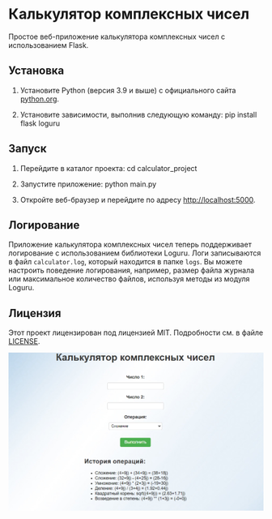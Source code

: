 # Калькулятор комплексных чисел

Простое веб-приложение калькулятора комплексных чисел с использованием Flask.

## Установка

1. Установите Python (версия 3.9 и выше) с официального сайта [python.org](https://www.python.org).

2. Установите зависимости, выполнив следующую команду:
pip install flask loguru
## Запуск

1. Перейдите в каталог проекта:
cd calculator_project

2. Запустите приложение:
python main.py


3. Откройте веб-браузер и перейдите по адресу [http://localhost:5000](http://localhost:5000).

## Логирование

Приложение калькулятора комплексных чисел теперь поддерживает логирование с использованием библиотеки Loguru. Логи записываются в файл `calculator.log`, который находится в папке `logs`. Вы можете настроить поведение логирования, например, размер файла журнала или максимальное количество файлов, используя методы из модуля Loguru.

## Лицензия

Этот проект лицензирован под лицензией MIT. Подробности см. в файле [LICENSE](LICENSE).

![Калькулятор комплексных чисел](static/calc.png)
